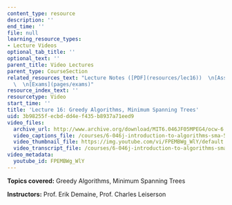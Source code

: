```yaml
---
content_type: resource
description: ''
end_time: ''
file: null
learning_resource_types:
- Lecture Videos
optional_tab_title: ''
optional_text: ''
parent_title: Video Lectures
parent_type: CourseSection
related_resources_text: "Lecture Notes ([PDF](resources/lec16))  \n[Assignments](pages/assignments)\
  \  \n[Exams](pages/exams)"
resource_index_text: ''
resourcetype: Video
start_time: ''
title: 'Lecture 16: Greedy Algorithms, Minimum Spanning Trees'
uid: 3b98255f-ecbd-dd4e-f435-b8937a71eed9
video_files:
  archive_url: http://www.archive.org/download/MIT6.046JF05MPEG4/ocw-6.046-09nov2005-220k.mp4
  video_captions_file: /courses/6-046j-introduction-to-algorithms-sma-5503-fall-2005/81dd46efcedf5d6e917a9f99e8da2a45_FPEMBWg_WlY.vtt
  video_thumbnail_file: https://img.youtube.com/vi/FPEMBWg_WlY/default.jpg
  video_transcript_file: /courses/6-046j-introduction-to-algorithms-sma-5503-fall-2005/1d8cc61551128f9281fb52ea5c4bff91_FPEMBWg_WlY.pdf
video_metadata:
  youtube_id: FPEMBWg_WlY
---
```


**Topics covered:** Greedy Algorithms, Minimum Spanning Trees

**Instructors:** Prof. Erik Demaine, Prof. Charles Leiserson